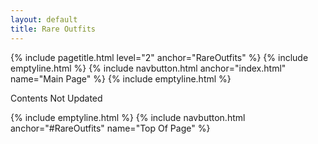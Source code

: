 ```yaml
---
layout: default
title: Rare Outfits
---
```

{% include pagetitle.html level="2" anchor="RareOutfits" %}
{% include emptyline.html %}
{% include navbutton.html anchor="index.html" name="Main Page" %}
{% include emptyline.html %}

Contents Not Updated

{% include emptyline.html %}
{% include navbutton.html anchor="#RareOutfits" name="Top Of Page" %}
